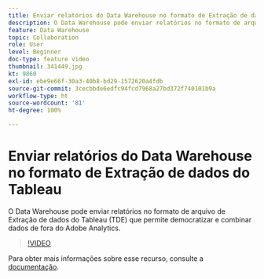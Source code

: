 ```yaml
---
title: Enviar relatórios do Data Warehouse no formato de Extração de dados do Tableau
description: O Data Warehouse pode enviar relatórios no formato de arquivo de Extração de dados do Tableau (TDE) que permite democratizar e combinar dados de fora do Adobe Analytics.
feature: Data Warehouse
topic: Collaboration
role: User
level: Beginner
doc-type: feature video
thumbnail: 341449.jpg
kt: 9860
exl-id: ebe9e66f-30a3-40b8-bd29-1572620a4fdb
source-git-commit: 3cecbbde6edfc94fcd7968a27bd372f740101b9a
workflow-type: ht
source-wordcount: '81'
ht-degree: 100%

---
```


# Enviar relatórios do Data Warehouse no formato de Extração de dados do Tableau

O Data Warehouse pode enviar relatórios no formato de arquivo de Extração de dados do Tableau (TDE) que permite democratizar e combinar dados de fora do Adobe Analytics.

>[!VIDEO](https://video.tv.adobe.com/v/341449/?quality=12&learn=on)

Para obter mais informações sobre esse recurso, consulte a [documentação](https://experienceleague.adobe.com/docs/analytics/export/data-warehouse/t-tableau.html?lang=pt-BR).
